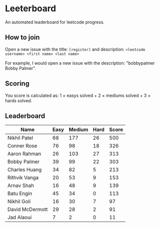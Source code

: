 # Leeterboard

An automated leaderboard for leetcode progress.

## How to join

Open a new issue with the title: `[register]` and description:
`<leetcode username> <first name> <last name>`

For example, I would open a new issue with the description: "bobbypalmer Bobby Palmer".

## Scoring

You score is calculated as:
1 $\times$ easys solved + 2 $\times$ mediums solved + 3 $\times$ hards solved.

## Leaderboard
| Name | Easy | Medium | Hard | Score |
| --- | --- | --- | --- | --- |
| Nikhil Patel | 68 | 177 | 26 | 500 |
| Conner Rose | 76 | 98 | 18 | 326 |
| Aaron Rahman | 26 | 103 | 27 | 313 |
| Bobby Palmer | 39 | 99 | 22 | 303 |
| Charles Huang | 34 | 82 | 5 | 213 |
| Rithvik Vanga | 20 | 53 | 9 | 153 |
| Arnav Shah | 16 | 48 | 9 | 139 |
| Batu Engin | 45 | 34 | 0 | 113 |
| Nikhil Goli | 16 | 30 | 7 | 97 |
| David McDermott | 29 | 28 | 2 | 91 |
| Jad Alaoui | 7 | 2 | 0 | 11 |
